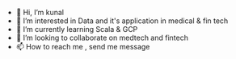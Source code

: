 - 👋 Hi, I’m kunal
- 👀 I’m interested in Data and it's application in medical & fin tech
- 🌱 I’m currently learning Scala & GCP
- 💞️ I’m looking to collaborate on medtech and fintech
- 📫 How to reach me , send me message

<!---
boolck/boolck is a ✨ special ✨ repository because its `README.md` (this file) appears on your GitHub profile.
You can click the Preview link to take a look at your changes.
--->
